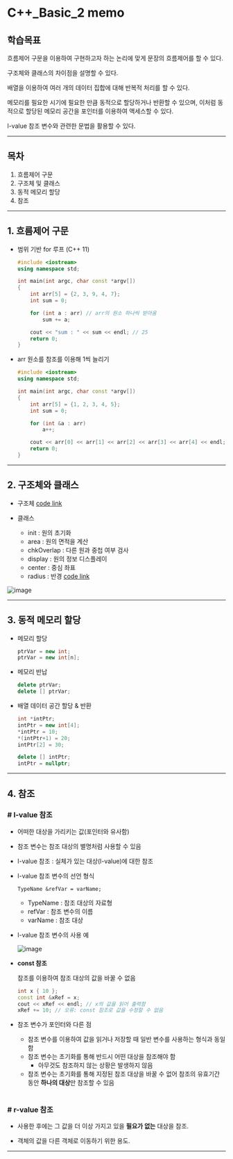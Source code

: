 # C++_Basic_2 memo

## **학습목표**

흐름제어 구문을 이용하여 구현하고자 하는 논리에 맞게 문장의 흐름제어를 할 수 있다.

구조체와 클래스의 차이점을 설명할 수 있다.

배열을 이용하여 여러 개의 데이터 집합에 대해 반복적 처리를 할 수 있다.

메모리를 필요한 시기에 필요한 만큼 동적으로 할당하거나 반환할 수 있으며, 이처럼 동적으로 할당된 메모리 공간을 포인터를 이용하여 액세스할 수 있다.

l-value 참조 변수와 관련한 문법을 활용할 수 있다.

___

## **목차**
1. 흐름제어 구문
1. 구조체 및 클래스
1. 동적 메모리 할당
1. 참조

___

## **1. 흐름제어 구문**

- 범위 기반 for 루프 (C++ 11)
    ```cpp
    #include <iostream>
    using namespace std;

    int main(int argc, char const *argv[])
    {
        int arr[5] = {2, 3, 9, 4, 7};
        int sum = 0;

        for (int a : arr) // arr의 원소 하나씩 받아옴
            sum += a;

        cout << "sum : " << sum << endl; // 25
        return 0;
    }
    ```
- arr 원소를 참조를 이용해 1씩 늘리기
    ```cpp
    #include <iostream>
    using namespace std;

    int main(int argc, char const *argv[])
    {
        int arr[5] = {1, 2, 3, 4, 5};
        int sum = 0;

        for (int &a : arr)
            a++;

        cout << arr[0] << arr[1] << arr[2] << arr[3] << arr[4] << endl; // 23456
        return 0;
    }
    ```

___

## **2. 구조체와 클래스**

- 구조체
    [code link](examples/Circle.cpp)

- 클래스
    - init : 원의 초기화
    - area : 원의 면적을 계산
    - chkOverlap : 다른 원과 중첩 여부 검사
    - display : 원의 정보 디스플레이
    - center : 중심 좌표
    - radius : 반경
    [code link](examples/Circle_2.cpp)

![image](https://user-images.githubusercontent.com/66513003/140287817-42f216ee-8c93-4427-aac4-d1ab0f3360fe.png)

___

## **3. 동적 메모리 할당**

- 메모리 할당
    ```cpp
    ptrVar = new int;
    ptrVar = new int[n];
    ```
- 메모리 반납
    ```cpp
    delete ptrVar;
    delete [] ptrVar;
    ```

- 배열 데이터 공간 할당 & 반환
    ```cpp
    int *intPtr;
    intPtr = new int[4];
    *intPtr = 10;
    *(intPtr+1) = 20;
    intPtr[2] = 30;

    delete [] intPtr;
    intPtr = nullptr;
    ```

___

## **4. 참조**

### **# l-value 참조**

- 어떠한 대상을 가리키는 값(포인터와 유사함)
- 참조 변수는 참조 대상의 별명처럼 사용할 수 있음
- l-value 참조 : 실체가 있는 대상(l-value)에 대한 참조

- l-value 참조 변수의 선언 형식
    ```
    TypeName &refVar = varName;
    ```
    - TypeName : 참조 대상의 자료형
    - refVar : 참조 변수의 이름
    - varName : 참조 대상

- l-value 참조 변수의 사용 예

    ![image](https://user-images.githubusercontent.com/66513003/140379761-798f7b87-dd5c-4f79-9981-658acd463640.png)

- **const 참조**

    참조를 이용하여 참조 대상의 값을 바꿀 수 없음
    ```cpp
    int x { 10 };
    const int &xRef = x;
    cout << xRef << endl; // x의 값을 읽어 출력함
    xRef += 10; // 오류: const 참조로 값을 수정할 수 없음
    ```

- 참조 변수가 포인터와 다른 점
    - 참조 변수를 이용하여 값을 읽거나 저장할 때 일반 변수를 사용하는 형식과 동일함
    - 참조 변수는 초기화를 통해 반드시 어떤 대상을 참조해야 함
        - 아무것도 참조하지 않는 상황은 발생하지 않음
    - 참조 변수는 초기화를 통해 지정된 참조 대상을 바꿀 수 없어 참조의 유효기간 동안 **하나의 대상**만 참조할 수 있음

#

### **# r-value 참조**

- 사용한 후에는 그 값을 더 이상 가지고 있을 **필요가 없는** 대상을 참조.

- 객체의 값을 다른 객체로 이동하기 위한 용도.

___